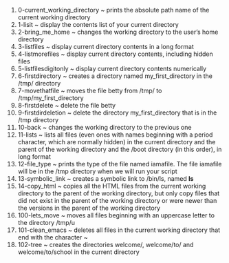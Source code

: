 1. 0-current_working_directory ~ prints the absolute path name of the current working directory
2. 1-lisit ~ display the contents list of your current directory
3. 2-bring_me_home ~ changes the working directory to the user’s home directory
4. 3-listfiles ~ display current directory contents in a long format
5. 4-listmorefiles ~ display current directory contents, including hidden files
6. 5-listfilesdigitonly ~ display current directory contents numerically
7. 6-firstdirectory ~ creates a directory named my_first_directory in the /tmp/ directory
8. 7-movethatfile ~ moves the file betty from /tmp/ to /tmp/my_first_directory
9. 8-firstdelete ~ delete the file betty
10. 9-firstdirdeletion ~ delete the directory my_first_directory that is in the /tmp directory
11. 10-back ~ changes the working directory to the previous one
12. 11-lists ~  lists all files (even ones with names beginning with a period character, which are normally hidden) in the current directory and the parent of the working directory and the /boot directory (in this order), in long format
13. 12-file_type ~ prints the type of the file named iamafile. The file iamafile will be in the /tmp directory when we will run your script
14. 13-symbolic_link ~ creates a symbolic link to /bin/ls, named __ls__
15. 14-copy_html ~ copies all the HTML files from the current working directory to the parent of the working directory, but only copy files that did not exist in the parent of the working directory or were newer than the versions in the parent of the working directory
16. 100-lets_move ~ moves all files beginning with an uppercase letter to the directory /tmp/u
17. 101-clean_emacs ~ deletes all files in the current working directory that end with the character ~
18. 102-tree ~ creates the directories welcome/, welcome/to/ and welcome/to/school in the current directory
